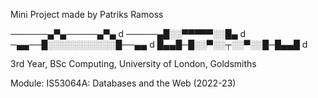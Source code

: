 Mini Project made by Patriks Ramoss


──────▄▀▄─────▄▀▄ d
─────▄█░░▀▀▀▀▀░░█▄ d
─▄▄──█░░░░░░░░░░░█──▄▄ d
█▄▄█─█░░▀░░┬░░▀░░█─█▄▄█ d


3rd Year, BSc Computing, University of London, Goldsmiths

Module: IS53064A: Databases and the Web (2022-23)